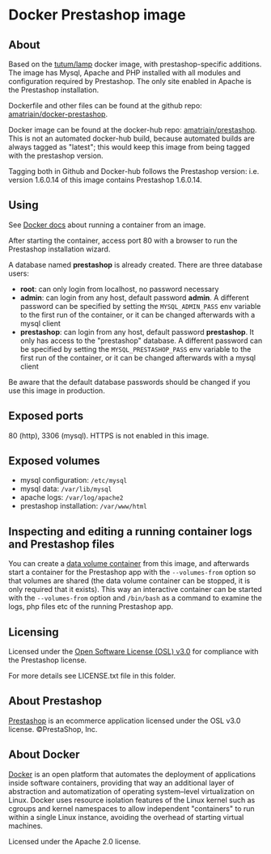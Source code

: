 # Docker Prestashop image

## About

Based on the [tutum/lamp](https://registry.hub.docker.com/u/tutum/lamp/) docker image, with prestashop-specific additions. The image has Mysql, Apache and PHP installed with all modules and configuration required by Prestashop. The only site enabled in Apache is the Prestashop installation.

Dockerfile and other files can be found at the github repo: [amatriain/docker-prestashop](https://github.com/amatriain/docker-prestashop). 

Docker image can be found at the docker-hub repo: [amatriain/prestashop](https://registry.hub.docker.com/u/amatriain/prestashop/). This is not an automated docker-hub build, because automated builds are always tagged as "latest"; this would keep this image from being tagged with the prestashop version.

Tagging both in Github and Docker-hub follows the Prestashop version: i.e. version 1.6.0.14 of this image contains Prestashop 1.6.0.14.

## Using

See [Docker docs](http://docs.docker.com/reference/run) about running a container from an image.

After starting the container, access port 80 with a browser to run the Prestashop installation wizard.

A database named **prestashop** is already created. There are three database users: 

 - **root**: can only login from localhost, no password necessary
 - **admin**: can login from any host, default password **admin**. A different password can be specified by setting the `MYSQL_ADMIN_PASS` env variable to the first run of the container, or it can be changed afterwards with a mysql client
 - **prestashop**: can login from any host, default password **prestashop**. It only has access to the "prestashop" database. A different password can be specified by setting the `MYSQL_PRESTASHOP_PASS` env variable to the first run of the container,  or it can be changed afterwards with a mysql client

Be aware that the default database passwords should be changed if you use this image in production.

## Exposed ports

80 (http), 3306 (mysql). HTTPS is not enabled in this image.

## Exposed volumes

 - mysql configuration: `/etc/mysql`
 - mysql data: `/var/lib/mysql`
 - apache logs: `/var/log/apache2`
 - prestashop installation: `/var/www/html`
 
## Inspecting and editing a running container logs and Prestashop files

You can create a [data volume container](http://docs.docker.com/userguide/dockervolumes/#creating-and-mounting-a-data-volume-container) from this image, and afterwards start a container for the Prestashop app with the `--volumes-from` option so that volumes are shared (the data volume container can be stopped, it is only required that it exists). This way an interactive container can be started with the `--volumes-from` option and `/bin/bash` as a command to examine the logs, php files etc of the running Prestashop app.

## Licensing

Licensed under the [Open Software License (OSL) v3.0](http://www.prestashop.com/en/osl-license) for compliance with the Prestashop license.

For more details see LICENSE.txt file in this folder.

## About Prestashop

[Prestashop](http://www.prestashop.com) is an ecommerce application licensed under the OSL v3.0 license. ©PrestaShop, Inc.

## About Docker

[Docker](http://www.docker.com/) is an open platform that automates the deployment of applications inside software containers, providing that way an additional layer of abstraction and automatization of operating system–level virtualization on Linux. Docker uses resource isolation features of the Linux kernel such as cgroups and kernel namespaces to allow independent "containers" to run within a single Linux instance, avoiding the overhead of starting virtual machines.

Licensed under the Apache 2.0 license.
